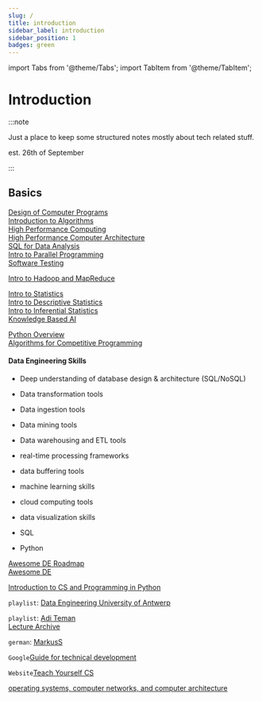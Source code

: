 ```yaml
---
slug: /
title: introduction
sidebar_label: introduction
sidebar_position: 1
badges: green
---
```


import Tabs from '@theme/Tabs';
import TabItem from '@theme/TabItem';

# Introduction

:::note

Just a place to keep some structured notes mostly about tech related stuff.

est. 26th of September

:::

## Basics
[Design of Computer Programs](https://www.youtube.com/playlist?list=PLAwxTw4SYaPnJVtPvZZ5zXj_wRBjH0FxX)  
[Introduction to Algorithms](https://www.youtube.com/playlist?list=PLAwxTw4SYaPk0SXKi0ARnhK5zhZcA4yDU)  
[High Performance Computing](https://www.youtube.com/playlist?list=PLAwxTw4SYaPk8NaXIiFQXWK6VPnrtMRXC)  
[High Performance Computer Architecture](https://www.youtube.com/playlist?list=PLAwxTw4SYaPmqpjgrmf4-DGlaeV0om4iP)  
[SQL for Data Analysis](https://www.youtube.com/playlist?list=PLAwxTw4SYaPmYmOSXJjwfeZXcqIyYFb0d)  
[Intro to Parallel Programming](https://www.youtube.com/playlist?list=PLAwxTw4SYaPnFKojVQrmyOGFCqHTxfdv2)  
[Software Testing](https://www.youtube.com/playlist?list=PLAwxTw4SYaPkWVHeC_8aSIbSxE_NXI76g)  

[Intro to Hadoop and MapReduce](https://www.youtube.com/playlist?list=PLAwxTw4SYaPkXJ6LAV96gH8yxIfGaN3H-)  

[Intro to Statistics](https://www.youtube.com/playlist?list=PLAwxTw4SYaPnYdzOgKRoTNYwmvjUDH_pt)  
[Intro to Descriptive Statistics](https://www.youtube.com/playlist?list=PLAwxTw4SYaPn22DmaF6x8JtG4TeWOJk_1)  
[Intro to Inferential Statistics](https://www.youtube.com/playlist?list=PLAwxTw4SYaPnVUrK_vL3r9tP6kuwAEzgQ)  
[Knowledge Based AI](https://www.youtube.com/playlist?list=PLAwxTw4SYaPkdANSntXhY0btWkpPglDGD)  

[Python Overview](../computer-science/programming/programming-languages/python/overview.md)  
[Algorithms for Competitive Programming](https://cp-algorithms.com/)  

#### Data Engineering Skills
- Deep understanding of database design & architecture (SQL/NoSQL)
- Data transformation tools
- Data ingestion tools
- Data mining tools
- Data warehousing and ETL tools
- real-time processing frameworks
- data buffering tools
- machine learning skills
- cloud computing tools
- data visualization skills

- SQL
- Python

[Awesome DE Roadmap](https://awesomedataengineering.com/)  
[Awesome DE](https://github.com/igorbarinov/awesome-data-engineering)  

[Introduction to CS and Programming in Python](https://www.youtube.com/playlist?list=PLUl4u3cNGP63WbdFxL8giv4yhgdMGaZNA)  


`playlist`: [Data Engineering University of Antwerp](https://www.youtube.com/playlist?list=PLbiJKrXiiH5srEUZcXoicNhMaqKgKHlTJ)  

`playlist`: [Adi Teman](https://www.youtube.com/@AdiTeman/playlists)  
[Lecture Archive](https://www.youtube.com/@LectureArchive)  

`german`: [MarkusS](https://www.youtube.com/@hackandcode9869/featured)  

`Google`[Guide for technical development](https://techdevguide.withgoogle.com/)  

`Website`[Teach Yourself CS](https://teachyourselfcs.com/)  

[operating systems, computer networks, and computer architecture](https://www.youtube.com/@jochenschiller9521/videos)  
